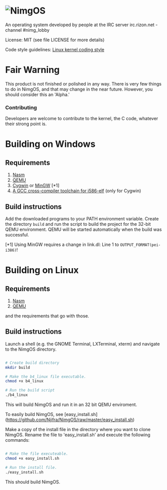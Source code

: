 # ![NimgOS](http://puu.sh/pZokD/0c4a83186e.jpg)
An operating system developed by people at the IRC server irc.rizon.net - channel #nimg_lobby

License: MIT (see file LICENSE for more details)

Code style guidelines: [Linux kernel coding style](https://www.kernel.org/doc/Documentation/CodingStyle)

# Fair Warning
This product is not finished or polished in any way. There is very few things to do in NimgOS, and that may change in the near future. However, you should consider this an 'Alpha.'

### Contributing
Developers are welcome to contribute to the kernel, the C code, whatever their strong point is.


# Building on Windows
Requirements
------------

1. [Nasm](http://www.nasm.us)
2. [QEMU](http://wiki.qemu.org/Main_Page)
3. [Cygwin](https://www.cygwin.com/) or [MinGW](http://mingw.org/) [*1]
4. [A GCC cross-compiler toolchain for i586-elf](https://www.mediafire.com/folder/drj2bx193eiay/i586-elf-gcc) (only for Cygwin)

Build instructions
------------------

Add the downloaded programs to your PATH environment variable.
Create the directory `build` and run the script to build the project for the 32-bit QEMU environment.
QEMU will be started automatically when the build was successful.

[*1] Using MinGW requires a change in link.dl: Line 1 to `OUTPUT_FORMAT(pei-i386)`!


# Building on Linux
Requirements
------------

1. [Nasm](http://www.nasm.us)
2. [QEMU](http://wiki.qemu.org/Main_Page)

and the requirements that go with those.

Build instructions
------------------

Launch a shell (e.g. the GNOME Terminal, LXTerminal, xterm) and navigate to the NimgOS directory.

```bash

# Create build directory
mkdir build

# Make the b4_linux file executable.
chmod +x b4_linux

# Run the build script
./b4_linux

```

This will build NimgOS and run it in an 32 bit QEMU enviroment.

To easily build NimgOS, see [easy_install.sh] (https://github.com/Njifra/NimgOS/raw/master/easy_install.sh)

Make a copy of the install file in the directory where you want to clone NimgOS.
Rename the file to 'easy_install.sh' and execute the following commands:

```bash

# Make the file executeable.
chmod +x easy_install.sh

# Run the install file.
./easy_install.sh

```

This should build NimgOS.
